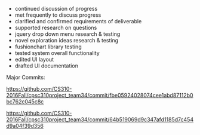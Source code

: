 
- continued discussion of progress
- met frequently to discuss progress
- clarified and confirmed requirements of deliverable
- supported research on questions
- jquery drop down menu research & testing
- novel exploration ideas research & testing
- fushionchart library testing 
- tested system overall functionality
- edited UI layout
- drafted UI documentation

Major Commits:

https://github.com/CS310-2016Fall/cpsc310project_team34/commit/fbe05924028074cee1abd87112b0bc762c045c8c

https://github.com/CS310-2016Fall/cpsc310project_team34/commit/64b519069d9c347afd1185d7c454d9a04f39d356
